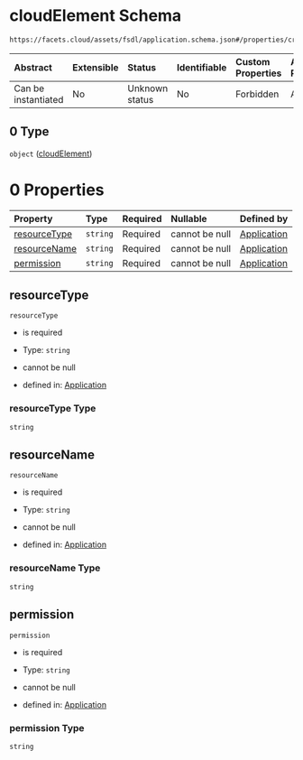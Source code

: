 # cloudElement Schema

```txt
https://facets.cloud/assets/fsdl/application.schema.json#/properties/credentialRequests/properties/cloud/items/0
```



| Abstract            | Extensible | Status         | Identifiable | Custom Properties | Additional Properties | Access Restrictions | Defined In                                                                        |
| :------------------ | :--------- | :------------- | :----------- | :---------------- | :-------------------- | :------------------ | :-------------------------------------------------------------------------------- |
| Can be instantiated | No         | Unknown status | No           | Forbidden         | Allowed               | none                | [application.schema.json*](../out/application.schema.json "open original schema") |

## 0 Type

`object` ([cloudElement](application-properties-credentialrequests-properties-cloud-items-cloudelement.md))

# 0 Properties

| Property                      | Type     | Required | Nullable       | Defined by                                                                                                                                                                                                                                                         |
| :---------------------------- | :------- | :------- | :------------- | :----------------------------------------------------------------------------------------------------------------------------------------------------------------------------------------------------------------------------------------------------------------- |
| [resourceType](#resourcetype) | `string` | Required | cannot be null | [Application](application-properties-credentialrequests-properties-cloud-items-cloudelement-properties-resourcetype.md "https://facets.cloud/assets/fsdl/application.schema.json#/properties/credentialRequests/properties/cloud/items/0/properties/resourceType") |
| [resourceName](#resourcename) | `string` | Required | cannot be null | [Application](application-properties-credentialrequests-properties-cloud-items-cloudelement-properties-resourcename.md "https://facets.cloud/assets/fsdl/application.schema.json#/properties/credentialRequests/properties/cloud/items/0/properties/resourceName") |
| [permission](#permission)     | `string` | Required | cannot be null | [Application](application-properties-credentialrequests-properties-cloud-items-cloudelement-properties-permission.md "https://facets.cloud/assets/fsdl/application.schema.json#/properties/credentialRequests/properties/cloud/items/0/properties/permission")     |

## resourceType



`resourceType`

*   is required

*   Type: `string`

*   cannot be null

*   defined in: [Application](application-properties-credentialrequests-properties-cloud-items-cloudelement-properties-resourcetype.md "https://facets.cloud/assets/fsdl/application.schema.json#/properties/credentialRequests/properties/cloud/items/0/properties/resourceType")

### resourceType Type

`string`

## resourceName



`resourceName`

*   is required

*   Type: `string`

*   cannot be null

*   defined in: [Application](application-properties-credentialrequests-properties-cloud-items-cloudelement-properties-resourcename.md "https://facets.cloud/assets/fsdl/application.schema.json#/properties/credentialRequests/properties/cloud/items/0/properties/resourceName")

### resourceName Type

`string`

## permission



`permission`

*   is required

*   Type: `string`

*   cannot be null

*   defined in: [Application](application-properties-credentialrequests-properties-cloud-items-cloudelement-properties-permission.md "https://facets.cloud/assets/fsdl/application.schema.json#/properties/credentialRequests/properties/cloud/items/0/properties/permission")

### permission Type

`string`
